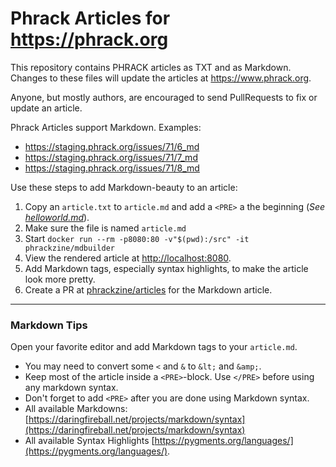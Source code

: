 # Phrack Articles for <https://phrack.org>

This repository contains PHRACK articles as TXT and as Markdown. Changes to these files will update the articles at <https://www.phrack.org>.

Anyone, but mostly authors, are encouraged to send PullRequests to fix or update an article.

Phrack Articles support Markdown. Examples:
* <https://staging.phrack.org/issues/71/6_md>
* <https://staging.phrack.org/issues/71/7_md>
* <https://staging.phrack.org/issues/71/8_md>

Use these steps to add Markdown-beauty to an article:

1. Copy an `article.txt` to `article.md` and add a `<PRE>` a the beginning (*See [helloworld.md](/examples/)*).
1. Make sure the file is named `article.md`
1. Start `docker run --rm -p8080:80 -v"$(pwd):/src" -it phrackzine/mdbuilder`
1. View the rendered article at [http://localhost:8080](http://localhost:8080).
1. Add Markdown tags, especially syntax highlights, to make the article look more pretty.
1. Create a PR at [phrackzine/articles](https://github.com/phrackzine/articles) for the Markdown article.

---

### Markdown Tips

Open your favorite editor and add Markdown tags to your `article.md`.
* You may need to convert some `<` and `&` to `&lt;` and `&amp;`.
* Keep most of the article inside a `<PRE>`-block. Use `</PRE>` before using any markdown syntax.
* Don't forget to add `<PRE>` after you are done using Markdown syntax.
* All available Markdowns: [https://daringfireball.net/projects/markdown/syntax](https://daringfireball.net/projects/markdown/syntax)
* All available Syntax Highlights [https://pygments.org/languages/](https://pygments.org/languages/).

